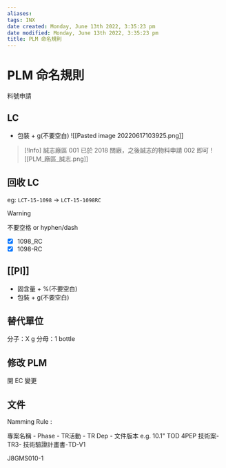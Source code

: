 ```yaml
---
aliases: 
tags: INX
date created: Monday, June 13th 2022, 3:35:23 pm
date modified: Monday, June 13th 2022, 3:35:23 pm
title: PLM 命名規則
---
```


# PLM 命名規則

料號申請

## LC

- 包裝 + g(不要空白)
![[Pasted image 20220617103925.png]]

> [!Info]
> 誠志廠區 001 已於 2018 關廠，之後誠志的物料申請 002 即可
> ![[PLM_廠區_誠志.png]]

## 回收 LC

eg: `LCT-15-1098` -> `LCT-15-1098RC` 

>[!Warning]
>不要空格 or hyphen/dash
>- [x] 1098_RC
>- [x] 1098-RC



## [[PI]]

- 固含量 + %(不要空白)
- 包裝 + g(不要空白)


## 替代單位

分子：X g
分母：1 bottle

## 修改 PLM

開 EC 變更

## 文件

Namming Rule : 

專案名稱 - Phase - TR活動 - TR Dep - 文件版本
e.g.  10.1" TOD 4PEP 技術案-TR3- 技術驗證計畫書-TD-V1

J8GMS010-1